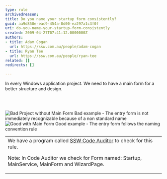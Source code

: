```yaml
---
type: rule
archivedreason: 
title: Do you name your startup form consistently?
guid: aa9d850e-eac9-454a-8d00-ea297a1c3f0f
uri: do-you-name-your-startup-form-consistently
created: 2009-04-27T07:41:12.0000000Z
authors:
- title: Adam Cogan
  url: https://ssw.com.au/people/adam-cogan
- title: Ryan Tee
  url: https://ssw.com.au/people/ryan-tee
related: []
redirects: []

---
```



In every Windows application project. We need to have a main form for a better structure and design. 

<br><excerpt class='endintro'></excerpt><br>

  <img class="ms-rteCustom-ImageArea" alt="Bad Project without Main Form" src="/Standards/SoftwareDevelopment/RulesToBetterDotNETProjects/PublishingImages/BadMainForm.gif" /> <span class="ms-rteCustom-FigureBad">Bad example - The entry form is not immediately recognizable because of a non standard name </span><img class="ms-rteCustom-ImageArea" alt="Good with Main Form" src="/Standards/SoftwareDevelopment/RulesToBetterDotNETProjects/PublishingImages/GoodMainForm.gif" /> <span class="ms-rteCustom-FigureGood">Good example - The entry form follows the naming convention rule </span>
<table class="clsSSWProductTable" summary="Code Auditor">
    <tbody>
        <tr>
            <td>We have a program called <a href="http&#58;//www.ssw.com.au/ssw/CodeAuditor/Default.aspx#VBMainForm">SSW Code Auditor</a> to check for this rule.
            <p>Note&#58; In Code Auditor we check for Form named&#58; Startup, MainService, MainForm and WizardPage.</p>
            </td>
        </tr>
    </tbody>
</table>



